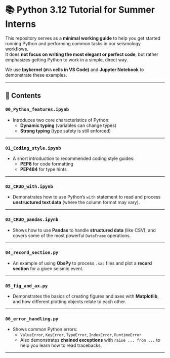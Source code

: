 # 📚 Python 3.12 Tutorial for Summer Interns

This repository serves as a **minimal working guide** to help you get started running Python and performing common tasks in our seismology workflows.  
It does **not focus on writing the most elegant or perfect code**, but rather emphasizes getting Python to work in a simple, direct way.

We use **Ipykernel (`#%%` cells in VS Code)** and **Jupyter Notebook** to demonstrate these examples.

---

## 📂 Contents

### `00_Python_features.ipynb`
- Introduces two core characteristics of Python:
  - **Dynamic typing** (variables can change types)
  - **Strong typing** (type safety is still enforced)

---

### `01_Coding_style.ipynb`
- A short introduction to recommended coding style guides:
  - **PEP8** for code formatting
  - **PEP484** for type hints

---

### `02_CRUD_with.ipynb`
- Demonstrates how to use Python’s `with` statement to read and process **unstructured text data** (where the column format may vary).

---

### `03_CRUD_pandas.ipynb`
- Shows how to use **Pandas** to handle **structured data** (like CSV), and covers some of the most powerful `DataFrame` operations.

---

### `04_record_section.py`
- An example of using **ObsPy** to process `.sac` files and plot a **record section** for a given seismic event.

---

### `05_fig_and_ax.py`
- Demonstrates the basics of creating figures and axes with **Matplotlib**, and how different plotting objects relate to each other.

---

### `06_error_handling.py`
- Shows common Python errors:
  - `ValueError`, `KeyError`, `TypeError`, `IndexError`, `RuntimeError`
  - Also demonstrates **chained exceptions** with `raise ... from ...` to help you learn how to read tracebacks.

---